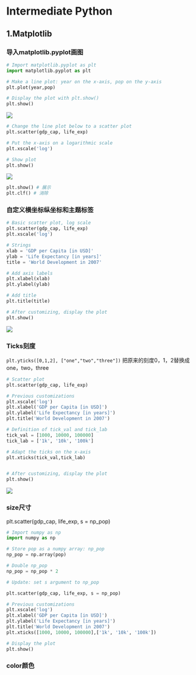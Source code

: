 # Intermediate Python
## 1.Matplotlib
### 导入matplotlib.pyplot画图  

```py
# Import matplotlib.pyplot as plt
import matplotlib.pyplot as plt

# Make a line plot: year on the x-axis, pop on the y-axis
plt.plot(year,pop)

# Display the plot with plt.show()
plt.show()
```
![](https://raw.githubusercontent.com/rzldasb/learning_python/200afba34d8b34198e6417c33e304ae374984eb1/DC_MD_1.1.svg)

```py
# Change the line plot below to a scatter plot
plt.scatter(gdp_cap, life_exp)

# Put the x-axis on a logarithmic scale
plt.xscale('log')

# Show plot
plt.show()
```
![](https://raw.githubusercontent.com/rzldasb/learning_python/d5eeec0546e140024c58b0ec5d36817e2481f62a/DC_MD_1.2.svg)


```py
plt.show() # 展示  
plt.clf() # 消除  
```

### 自定义横坐标纵坐标和主题标签
```py
# Basic scatter plot, log scale
plt.scatter(gdp_cap, life_exp)
plt.xscale('log') 

# Strings
xlab = 'GDP per Capita [in USD]'
ylab = 'Life Expectancy [in years]'
title = 'World Development in 2007'

# Add axis labels
plt.xlabel(xlab)
plt.ylabel(ylab)

# Add title
plt.title(title)

# After customizing, display the plot
plt.show()
```
![](https://raw.githubusercontent.com/rzldasb/learning_python/d5eeec0546e140024c58b0ec5d36817e2481f62a/DC_MD_1.3.svg)

### Ticks刻度
``plt.yticks([0,1,2], ["one","two","three"])``
把原来的刻度0，1，2替换成one，two，three  

```py
# Scatter plot
plt.scatter(gdp_cap, life_exp)

# Previous customizations
plt.xscale('log') 
plt.xlabel('GDP per Capita [in USD]')
plt.ylabel('Life Expectancy [in years]')
plt.title('World Development in 2007')

# Definition of tick_val and tick_lab
tick_val = [1000, 10000, 100000]
tick_lab = ['1k', '10k', '100k']

# Adapt the ticks on the x-axis
plt.xticks(tick_val,tick_lab)


# After customizing, display the plot
plt.show()
```
![](https://raw.githubusercontent.com/rzldasb/learning_python/d5eeec0546e140024c58b0ec5d36817e2481f62a/DC_MD_1.4.svg)


### size尺寸
plt.scatter(gdp_cap, life_exp, s = np_pop)

```py
# Import numpy as np
import numpy as np

# Store pop as a numpy array: np_pop
np_pop = np.array(pop)

# Double np_pop
np_pop = np_pop * 2

# Update: set s argument to np_pop

plt.scatter(gdp_cap, life_exp, s = np_pop)

# Previous customizations
plt.xscale('log') 
plt.xlabel('GDP per Capita [in USD]')
plt.ylabel('Life Expectancy [in years]')
plt.title('World Development in 2007')
plt.xticks([1000, 10000, 100000],['1k', '10k', '100k'])

# Display the plot
plt.show()
```

### color颜色







